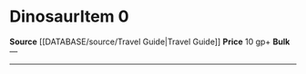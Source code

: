 ﻿---
id: '1674'
item_category: Animals and Gear
item_subcategory: Animals
level: '0'
name: Dinosaur
price: 10 gp
rarity: Common
source: '[[DATABASE/source/Travel Guide|Travel Guide]]'
subcategory: animalgear
type: Item

---
# Dinosaur<span class="item-type">Item 0</span>

**Source** [[DATABASE/source/Travel Guide|Travel Guide]]
**Price** 10 gp+
**Bulk** —

---